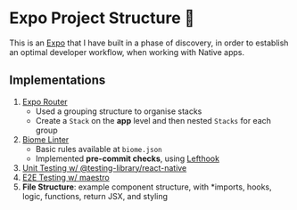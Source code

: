 # Expo Project Structure 👋

This is an [Expo](https://expo.dev) that I have built in a phase of discovery, in order to establish an optimal developer workflow, when working with Native apps.

## Implementations

1. [Expo Router](https://docs.expo.dev/router/introduction)
   - Used a grouping structure to organise stacks
   - Create a `Stack` on the **app** level and then nested `Stacks` for each group
2. [Biome Linter](https://biomejs.dev/)
   - Basic rules available at `biome.json`
   - Implemented **pre-commit checks**, using [Lefthook](https://biomejs.dev/recipes/git-hooks/#lefthook)
3. [Unit Testing w/ @testing-library/react-native](https://testing-library.com/docs/react-native-testing-library/intro/)
4. [E2E Testing w/ maestro](https://docs.expo.dev/build-reference/e2e-tests/)
5. **File Structure**: example component structure, with *imports, hooks, logic, functions, return JSX, and styling
